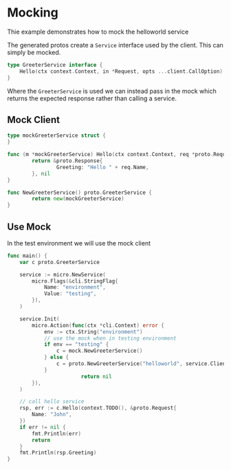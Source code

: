 # Mocking

Thie example demonstrates how to mock the helloworld service

The generated protos create a `Service` interface used by the client. This can simply be mocked.

```go
type GreeterService interface {
	Hello(ctx context.Context, in *Request, opts ...client.CallOption) (*Response, error)
}
```

Where the `GreeterService` is used we can instead pass in the mock which returns the expected response rather than calling a service.

## Mock Client

```go
type mockGreeterService struct {
}

func (m *mockGreeterService) Hello(ctx context.Context, req *proto.Request, opts ...client.CallOption) (*proto.Response, error) {
        return &proto.Response{
                Greeting: "Hello " + req.Name,
        }, nil
}

func NewGreeterService() proto.GreeterService {
        return new(mockGreeterService)
}
```

## Use Mock

In the test environment we will use the mock client

```go
func main() {
	var c proto.GreeterService

	service := micro.NewService(
		micro.Flags(&cli.StringFlag{
			Name: "environment",
			Value: "testing",
		}),
	)

	service.Init(
		micro.Action(func(ctx *cli.Context) error {
			env := ctx.String("environment")
			// use the mock when in testing environment
			if env == "testing" {
				c = mock.NewGreeterService()
			} else {
				c = proto.NewGreeterService("helloworld", service.Client())
			}
                        return nil
		}),
	)

	// call hello service
	rsp, err := c.Hello(context.TODO(), &proto.Request{
		Name: "John",
	})
	if err != nil {
		fmt.Println(err)
		return
	}
	fmt.Println(rsp.Greeting)
}
```

